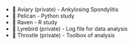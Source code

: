- 🌱 Aviary (private) - Ankylosing Spondylitis
- 🌱 Pelican - Python study
- 🌱 Raven - R study
- 🌱 Lyrebird (private) - Log file for data analysis
- 🌱 Throstle (private) - Toolbox of analysis

<!---
Lyeoyeong/Lyeoyeong is a ✨ special ✨ repository because its `README.md` (this file) appears on your GitHub profile.
You can click the Preview link to take a look at your changes.
--->
